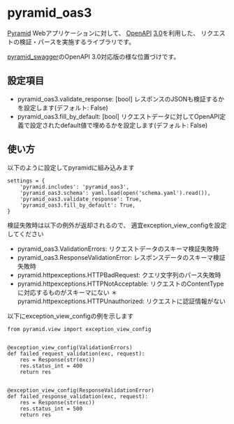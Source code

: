 pyramid_oas3
============

[Pyramid](https://trypyramid.com/) Webアプリケーションに対して、
[OpenAPI](https://www.openapis.org/) [3.0](https://github.com/OAI/OpenAPI-Specification/blob/master/versions/3.0.0.md)を利用した、
リクエストの検証・パースを実施するライブラリです。

[pyramid_swagger](https://github.com/striglia/pyramid_swagger)のOpenAPI 3.0対応版の様な位置づけです。

設定項目
--------

* pyramid_oas3.validate_response: [bool] レスポンスのJSONも検証するかを設定します(デフォルト: False)
* pyramid_oas3.fill_by_default: [bool] リクエストデータに対してOpenAPI定義で設定されたdefault値で埋めるかを設定します(デフォルト: False)


使い方
------

以下のように設定してpyramidに組み込みます

```
settings = {
    'pyramid.includes': 'pyramid_oas3',
    'pyramid_oas3.schema': yaml.load(open('schema.yaml').read()),
    'pyramid_oas3.validate_response': True,
    'pyramid_oas3.fill_by_default': True,
}
```

検証失敗時は以下の例外が返却されるので、
適宜exception_view_configを設定してください

* pyramid_oas3.ValidationErrors: リクエストデータのスキーマ検証失敗時
* pyramid_oas3.ResponseValidationError: レスポンスデータのスキーマ検証失敗時
* pyramid.httpexceptions.HTTPBadRequest: クエリ文字列のパース失敗時
* pyramid.httpexceptions.HTTPNotAcceptable: リクエストのContentTypeに対応するものがスキーマにない
＊pyramid.httpexceptions.HTTPUnauthorized: リクエストに認証情報がない

以下にexception_view_configの例を示します

```
from pyramid.view import exception_view_config


@exception_view_config(ValidationErrors)
def failed_request_validation(exc, request):
    res = Response(str(exc))
    res.status_int = 400
    return res


@exception_view_config(ResponseValidationError)
def failed_response_validation(exc, request):
    res = Response(str(exc))
    res.status_int = 500
    return res
```

